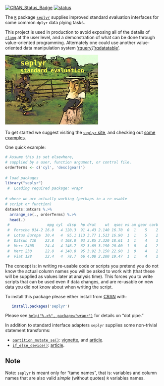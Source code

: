 
[![CRAN\_Status\_Badge](https://www.r-pkg.org/badges/version/seplyr)](https://cran.r-project.org/package=seplyr)
[![status](https://tinyverse.netlify.com/badge/seplyr)](https://CRAN.R-project.org/package=seplyr)

<!-- README.md is generated from README.Rmd. Please edit that file -->

The [`R`](https://www.r-project.org) package
[`seplyr`](https://github.com/WinVector/seplyr) supplies improved
*s*tandard *e*valuation interfaces for some common `dplyr` data plying
tasks.

This project is used in production to avoid exposing all of the details
of [`rlang`](https://CRAN.R-project.org/package=rlang) at the user
level, and a demonstration of what can be done through value-oriented
programming. Alternately one could use another value-oriented data
manipulation system
[‘rquery’](https://CRAN.R-project.org/package=rquery)/[‘rqdatatable’](https://CRAN.R-project.org/package=rqdatatable).

![](https://github.com/WinVector/seplyr/raw/master/tools/safety.png)

To get started we suggest visiting the [`seplyr`
site](https://winvector.github.io/seplyr/), and checking out [some
examples](https://winvector.github.io/seplyr/articles/seplyr.html).

One quick example:

``` r
# Assume this is set elsewhere,
# supplied by a user, function argument, or control file.
orderTerms <- c('cyl', 'desc(gear)')

# load packages
library("seplyr")
 #  Loading required package: wrapr

# where we are actually working (perhaps in a re-usable
# script or function)
datasets::mtcars %.>% 
  arrange_se(., orderTerms) %.>% 
  head(.)
 #                 mpg cyl  disp  hp drat    wt  qsec vs am gear carb
 #  Porsche 914-2 26.0   4 120.3  91 4.43 2.140 16.70  0  1    5    2
 #  Lotus Europa  30.4   4  95.1 113 3.77 1.513 16.90  1  1    5    2
 #  Datsun 710    22.8   4 108.0  93 3.85 2.320 18.61  1  1    4    1
 #  Merc 240D     24.4   4 146.7  62 3.69 3.190 20.00  1  0    4    2
 #  Merc 230      22.8   4 140.8  95 3.92 3.150 22.90  1  0    4    2
 #  Fiat 128      32.4   4  78.7  66 4.08 2.200 19.47  1  1    4    1
```

The concept is: in writing re-usable code or scripts you pretend you do
not know the actual column names you will be asked to work with (that
these will be supplied as values later at analysis time). This forces
you to write scripts that can be used even if data changes, and are
re-usable on new data you did not know about when writing the script.

To install this package please either install from
[CRAN](https://CRAN.R-project.org/package=seplyr) with:

``` r
   install.packages('seplyr')
```

Please see [`help("%.>%",
package="wrapr")`](https://winvector.github.io/wrapr/reference/dot_arrow.html)
for details on “dot pipe.”

In addition to standard interface adapters `seplyr` supplies some
non-trivial statement transforms:

  - [`partition_mutate_se()`](https://winvector.github.io/seplyr/reference/partition_mutate_se.html):
    [vignette](https://winvector.github.io/seplyr/articles/MutatePartitioner.html),
    and
    [article](https://winvector.github.io/FluidData/partition_mutate.html).
  - [`if_else_device()`](https://winvector.github.io/seplyr/reference/if_else_device.html):
    [article](https://winvector.github.io/FluidData/partition_mutate_ex2.html).

## Note

Note: `seplyr` is meant only for “tame names”, that is: variables and
column names that are also valid *simple* (without quotes) `R` variables
names.
